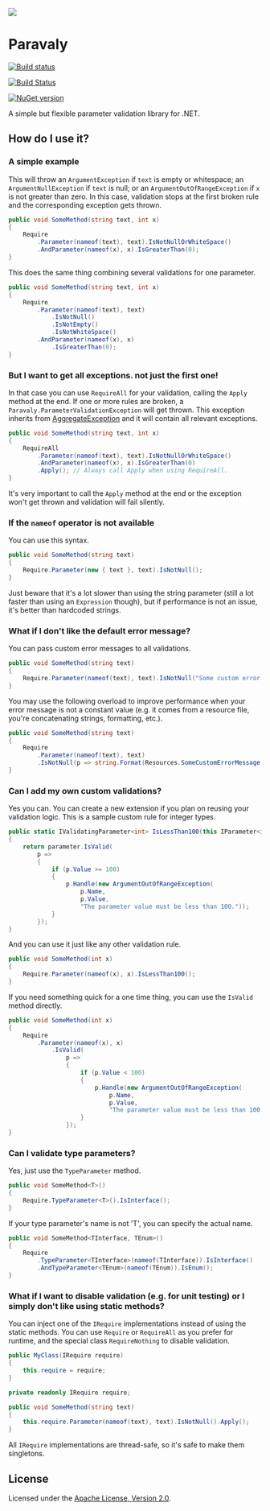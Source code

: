![](https://raw.github.com/jlbarreda/Paravaly/master/ParavalyIcon.png)
# Paravaly

[![Build status](https://ci.appveyor.com/api/projects/status/elwd4rq970vk9l6r?svg=true)](https://ci.appveyor.com/project/jlbarreda/paravaly)

[![Build Status](https://dev.azure.com/jlbg/Paravaly/_apis/build/status/jlbarreda.Paravaly?branchName=master)](https://dev.azure.com/jlbg/Paravaly/_build/latest?definitionId=2?branchName=master)

[![NuGet version](https://badge.fury.io/nu/Paravaly.svg)](https://www.nuget.org/packages/Paravaly)

A simple but flexible parameter validation library for .NET.

## How do I use it?
### A simple example
This will throw an `ArgumentException` if `text` is empty or whitespace; an `ArgumentNullException` if
`text` is null; or an `ArgumentOutOfRangeException` if `x` is not greater than zero. In this case,
validation stops at the first broken rule and the corresponding exception gets thrown.
```csharp
public void SomeMethod(string text, int x)
{
    Require
        .Parameter(nameof(text), text).IsNotNullOrWhiteSpace()
        .AndParameter(nameof(x), x).IsGreaterThan(0);
}
```
This does the same thing combining several validations for one parameter.
```csharp
public void SomeMethod(string text, int x)
{
    Require
        .Parameter(nameof(text), text)
            .IsNotNull()
            .IsNotEmpty()
            .IsNotWhiteSpace()
        .AndParameter(nameof(x), x)
            .IsGreaterThan(0);
}
```

### But I want to get all exceptions. not just the first one!
In that case you can use `RequireAll` for your validation, calling the `Apply` method at the end.
If one or more rules are broken, a `Paravaly.ParameterValidationException` will get thrown. This
exception inherits from  [AggregateException](https://msdn.microsoft.com/en-us/library/system.aggregateexception.aspx)
and it will contain all relevant exceptions.
```csharp
public void SomeMethod(string text, int x)
{
    RequireAll
        .Parameter(nameof(text), text).IsNotNullOrWhiteSpace()
        .AndParameter(nameof(x), x).IsGreaterThan(0)
        .Apply(); // Always call Apply when using RequireAll.
}
```
It's very important to call the `Apply` method at the end or the exception won't get thrown and validation
will fail silently.

### If the `nameof` operator is not available
You can use this syntax.
```csharp
public void SomeMethod(string text)
{
    Require.Parameter(new { text }, text).IsNotNull();
}
```
Just beware that it's a lot slower than using the string parameter (still a lot faster than using an
`Expression` though), but if performance is not an issue, it's better than hardcoded strings.

### What if I don't like the default error message?
You can pass custom error messages to all validations.
```csharp
public void SomeMethod(string text)
{
    Require.Parameter(nameof(text), text).IsNotNull("Some custom error message.");
}
```
You may use the following overload to improve performance when your error message is not a constant
value (e.g. it comes from a resource file, you're concatenating strings, formatting, etc.).
```csharp
public void SomeMethod(string text)
{
    Require
        .Parameter(nameof(text), text)
        .IsNotNull(p => string.Format(Resources.SomeCustomErrorMessage, p.Name, p.Value));
}
```
### Can I add my own custom validations?
Yes you can. You can create a new extension if you plan on reusing your validation logic. This is
a sample custom rule for integer types.
```csharp
public static IValidatingParameter<int> IsLessThan100(this IParameter<int> parameter)
{
    return parameter.IsValid(
        p =>
        {
            if (p.Value >= 100)
            {
                p.Handle(new ArgumentOutOfRangeException(
                    p.Name,
                    p.Value,
                    "The parameter value must be less than 100."));
            }
        });
}
```
And you can use it just like any other validation rule.
```csharp
public void SomeMethod(int x)
{
    Require.Parameter(nameof(x), x).IsLessThan100();
}
```
If you need something quick for a one time thing, you can use the `IsValid` method directly.
```csharp
public void SomeMethod(int x)
{
    Require
        .Parameter(nameof(x), x)
            .IsValid(
                p =>
                {
                    if (p.Value < 100)
                    {
                        p.Handle(new ArgumentOutOfRangeException(
                            p.Name,
                            p.Value,
                            "The parameter value must be less than 100."));
                    }
                });
}
```

### Can I validate type parameters?
Yes, just use the `TypeParameter` method.
```csharp
public void SomeMethod<T>()
{
    Require.TypeParameter<T>().IsInterface();
}
```
If your type parameter's name is not 'T', you can specify the actual name.
```csharp
public void SomeMethod<TInterface, TEnum>()
{
    Require
        .TypeParameter<TInterface>(nameof(TInterface)).IsInterface()
        .AndTypeParameter<TEnum>(nameof(TEnum)).IsEnum();
}
```

### What if I want to disable validation (e.g. for unit testing) or I simply don't like using static methods?
You can inject one of the `IRequire` implementations instead of using the static methods. You can use
`Require` or `RequireAll` as you prefer for runtime, and the special class `RequireNothing` to disable validation.
```csharp
public MyClass(IRequire require)
{
    this.require = require;
}

private readonly IRequire require;

public void SomeMethod(string text)
{
	this.require.Parameter(nameof(text), text).IsNotNull().Apply();
}
```
All `IRequire` implementations are thread-safe, so it's safe to make them singletons.

## License
Licensed under the [Apache License, Version 2.0](https://opensource.org/licenses/Apache-2.0).
